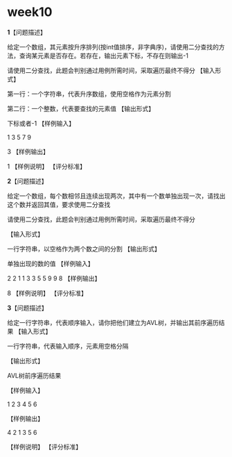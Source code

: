 # week10

**1**【问题描述】

  给定一个数组，其元素按升序排列(按int值排序，非字典序)，请使用二分查找的方法，查询某元素是否存在。若存在，输出元素下标，不存在则输出-1

  请使用二分查找，此题会判别通过用例所需时间，采取遍历最终不得分
【输入形式】

  第一行：一个字符串，代表升序数组，使用空格作为元素分割

  第二行：一个整数，代表要查找的元素值
【输出形式】

  下标或者-1
【样例输入】

  1 3 5 7 9

  3
【样例输出】

  1
【样例说明】
【评分标准】





**2**【问题描述】

  给定一个数组，每个数相邻且连续出现两次，其中有一个数单独出现一次，请找出这个数并返回其值，要求使用二分查找

  请使用二分查找，此题会判别通过用例所需时间，采取遍历最终不得分

【输入形式】

  一行字符串，以空格作为两个数之间的分割
【输出形式】

  单独出现的数的值
【样例输入】

  2 2 1 1 3 3 5 5 9 9 8
【样例输出】

  8
【样例说明】
【评分标准】

**3**【问题描述】

  给定一行字符串，代表顺序输入，请你把他们建立为AVL树，并输出其前序遍历结果
【输入形式】

  一行字符串，代表输入顺序，元素用空格分隔

【输出形式】

  AVL树前序遍历结果

【样例输入】

  1 2 3 4 5 6

【样例输出】

  4 2 1 3 5 6

【样例说明】
【评分标准】
